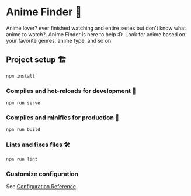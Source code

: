 # Anime Finder 🔬

Anime lover? ever finished watching and entire series but don't know what anime to watch?. Anime Finder is here to help :D.
Look for anime based on your favorite genres, anime type, and so on

## Project setup 🏗
```
npm install
```

### Compiles and hot-reloads for development 🚗
```
npm run serve
```

### Compiles and minifies for production 🤏
```
npm run build
```

### Lints and fixes files 🛠
```
npm run lint
```

### Customize configuration
See [Configuration Reference](https://cli.vuejs.org/config/).
